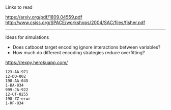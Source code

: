 #

Links to read

<https://arxiv.org/pdf/1809.04559.pdf>
<http://www.csiss.org/SPACE/workshops/2004/SAC/files/fisher.pdf>

---

Ideas for simulations

- Does catboost target encoding ignore interactions between variables?
- How much do different encoding strategies reduce overfitting?

<https://rexpy.herokuapp.com/>

    123-AA-971
    12-DQ-802
    198-AA-045
    1-BA-834
    999-JA-922
    12-UT-8255
    198-ZZ-erwr
    1-RF-834

